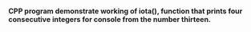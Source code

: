 <h4>CPP program demonstrate working of iota(), function that prints four consecutive
integers for console from the number thirteen.</h4>
